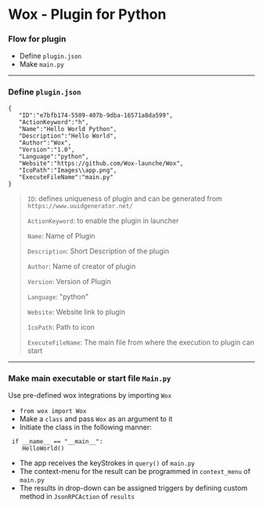 # Wox - Plugin for Python

### Flow for plugin
 - Define `plugin.json`
 - Make `main.py`

---
### Define `plugin.json`
 
 ```
 {
    "ID":"e7bfb174-5509-407b-9dba-16571a8da599",
    "ActionKeyword":"h",
    "Name":"Hello World Python",
    "Description":"Hello World",
    "Author":"Wox",
    "Version":"1.0",
    "Language":"python",
    "Website":"https://github.com/Wox-launche/Wox",
    "IcoPath":"Images\\app.png",
    "ExecuteFileName":"main.py"
}
 ```
 
 > `ID`: defines uniqueness of plugin and can be generated from `https://www.uuidgenerator.net/`
 >
 > `ActionKeyword`: to enable the plugin in launcher
 > 
 > `Name`: Name of Plugin
 > 
 > `Description`: Short Description of the plugin
 >
 > `Author`: Name of creator of plugin
 >
 > `Version`: Version of Plugin
 >
 > `Language`: "python"
 >
 > `Website`: Website link to plugin
 >
 > `IcoPath`: Path to icon
 >
 > `ExecuteFileName`: The main file from where the execution to plugin can start

---
### Make main executable or start file `Main.py`
Use pre-defined wox integrations by importing `Wox`
 - `from wox import Wox`
 - Make a `class` and pass `Wox` as an argument to it
 - Initiate the class in the following manner:
```
 if __name__ == "__main__":
    HelloWorld()
```
 - The app receives the keyStrokes in `query()` of `main.py`
 - The context-menu for the result can be programmed in `context_menu` of `main.py`
 - The results in drop-down can be assigned triggers by defining custom method in `JsonRPCAction` of `results`
 

